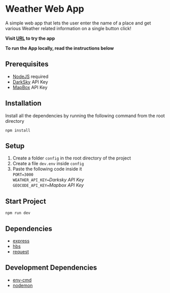 # Weather Web App

A simple web app that lets the user enter the name of a place and get various Weather related information on a single button click!  

**Visit [URL](https://rish-weather-app.herokuapp.com/) to try the app**

**To run the App locally, read the instructions below**

## Prerequisites
* [NodeJS](https://nodejs.org/) required  
* [DarkSky](https://darksky.net/dev) API Key
* [MapBox](https://www.mapbox.com/) API Key

## Installation
Install all the dependencies by running the following command from the root directory  

`npm install`

## Setup
1. Create a folder `config` in the root directory of the project  
1. Create a file `dev.env` inside `config`  
1. Paste the following code inside it  
`PORT=3000`  
`WEATHER_API_KEY=`_Darksky API Key_  
`GEOCODE_API_KEY=`_Mapbox API Key_
## Start Project
`npm run dev`
## Dependencies
* [express](https://www.npmjs.com/package/express)
* [hbs](https://www.npmjs.com/package/hbs)
* [request](https://www.npmjs.com/package/request)

## Development Dependencies
* [env-cmd](https://www.npmjs.com/package/env-cmd)
* [nodemon](https://www.npmjs.com/package/nodemon)

